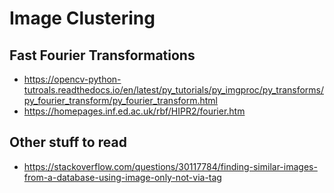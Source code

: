 # Image Clustering

## Fast Fourier Transformations
* https://opencv-python-tutroals.readthedocs.io/en/latest/py_tutorials/py_imgproc/py_transforms/py_fourier_transform/py_fourier_transform.html
* https://homepages.inf.ed.ac.uk/rbf/HIPR2/fourier.htm

## Other stuff to read
* https://stackoverflow.com/questions/30117784/finding-similar-images-from-a-database-using-image-only-not-via-tag
